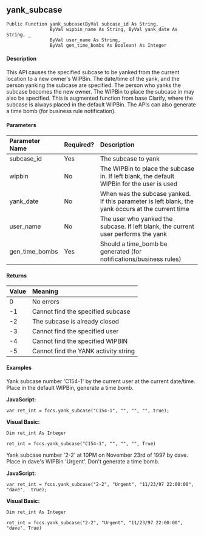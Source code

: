yank_subcase
------------

```
Public Function yank_subcase(ByVal subcase_id As String, _
                ByVal wipbin_name As String, ByVal yank_date As String, _
                ByVal user_name As String, _
                ByVal gen_time_bombs As Boolean) As Integer
```

#### Description

This API causes the specified subcase to be yanked from the current location to a new owner's WIPBin. The date/time of the yank, and the person yanking the subcase are specified. The person who yanks the subcase becomes the new owner. The WIPBin to place the subcase in may also be specified. This is augmented function from base Clarify, where the subcase is always placed in the default WIPBin. The APIs can also generate a time bomb (for business rule notification).

#### Parameters

| Parameter Name | Required? | Description |
|:--- |:--- |:--- |
| subcase_id | Yes | The subcase to yank |
| wipbin | No | The WIPBin to place the subcase in. If left blank, the default WIPBin for the user is used |
| yank_date | No | When was the subcase yanked. If this parameter is left blank, the yank occurs at the current time |
| user_name | No | The user who yanked the subcase. If left blank, the current user performs the yank |
| gen_time_bombs | Yes | Should a time_bomb be generated (for notifications/business rules) |

#### Returns

| Value | Meaning |
|:--- |:--- |
| 0 | No errors |
| -1 | Cannot find the specified subcase |
| -2 | The subcase is already closed |
| -3 | Cannot find the specified user |
| -4 | Cannot find the specified WIPBIN |
| -5 | Cannot find the YANK activity string |

#### Examples

Yank subcase number 'C154-1' by the current user at the current date/time. Place in the default WIPBin, generate a time bomb.

**JavaScript:**
```
var ret_int = fccs.yank_subcase("C154-1", "", "", "", true);
```

**Visual Basic:**
```
Dim ret_int As Integer

ret_int = fccs.yank_subcase("C154-1", "", "", "", True)
```

Yank subcase number '2-2' at 10PM on November 23rd of 1997 by dave. Place in dave's WIPBin 'Urgent'. Don't generate a time bomb.

**JavaScript:**
```
var ret_int = fccs.yank_subcase("2-2", "Urgent", "11/23/97 22:00:00", "dave",  true);
```

**Visual Basic:**
```
Dim ret_int As Integer

ret_int = fccs.yank_subcase("2-2", "Urgent", "11/23/97 22:00:00", "dave", True)
```